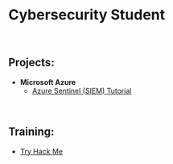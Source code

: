 <h1>Cybersecurity Student</h1>

<br>
<h2>Projects:</h2>

- <b>Microsoft Azure</b>
  - [Azure Sentinel (SIEM) Tutorial ](https://github.com/InfiniteBricks/Azure_Sentinel_SIEM_Tutorial)

<br>
<h2>Training:</h2>

- [Try Hack Me](https://tryhackme.com/p/mikeb.)

